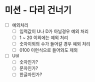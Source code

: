 # 미션 - 다리 건너기

-[ ] 예외처리
  - [ ] 입력값이 U나 D가 아닐경우 예외 처리
  - [ ] 1 ~ 20 이외에는 예외 처리
  - [ ] 숫자이외의 수가 들어갈 경우 예외 처리
  - [ ] 0100 이런식으로 들어와도 제외

-[ ] Util
  - [ ] 숫자인가?
  - [ ] 문자인가?
  - [ ] 한글자인가?